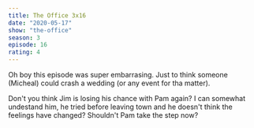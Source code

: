 ```yaml
---
title: The Office 3x16
date: "2020-05-17"
show: "the-office"
season: 3
episode: 16
rating: 4
---
```


Oh boy this episode was super embarrasing. Just to think someone (Micheal) could crash a wedding (or any event for tha matter).

Don't you think Jim is losing his chance with Pam again? I can somewhat undestand him, he tried before leaving town and he doesn't think the feelings have changed? Shouldn't Pam take the step now?